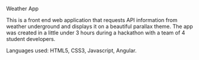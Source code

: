 Weather App

This is a front end web application that requests API information from weather underground and displays it
on a beautiful parallax theme.
The app was created in a little under 3 hours during a hackathon with a team of 4 student developers.

Languages used: HTML5, CSS3, Javascript, Angular. 
